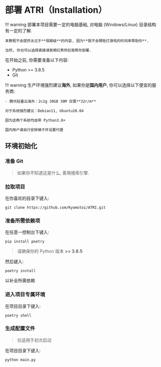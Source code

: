 # 部署 ATRI（Installation）

!!! warning
    部署本项目需要一定的电脑基础, 对电脑 (Windows/Linux) 目录结构有一定的了解.

    本教程不会提供太过于**保姆级**的内容, 因为**我不会牺牲打游戏的时间来帮助你**.

    当然, 你也可以选择直接请我喝红茶然后我帮你部署.

在开始之前, 你需要准备以下内容:

- Python >= 3.8.5
- Git

!!! warning
    生产环境强烈建议**海外**, 如果你是**国内用户**, 你可以选择以下便宜的服务商:

    - 腾讯轻量云海外：2c2g 30GB 30M 仅需**32r/m**
    
    对于系统强烈建议：Debian11, Ubuntu20.04

    因为这两个系统均自带 Python3.8+

    国内用户请自行安排梯子并设置代理

## 环境初始化

### 准备 Git

> 如果你不知道这是什么, 善用搜索引擎.

### 拉取项目

在你喜欢的目录下键入:
```shell
git clone https://github.com/Kyomotoi/ATRI.git
```

### 准备所需依赖项

在任意一控制台下键入:
```shell
pip install poetry
```
> 请确保你的 Python 版本 **>= 3.8.5**

然后键入:
```shell
poetry install
```
以补全所需依赖

### 进入项目专属环境

在项目目录下键入:
```shell
poetry shell
```

### 生成配置文件

> 仅适用于初次启动

在项目目录下键入:
```shell
python main.py
```
